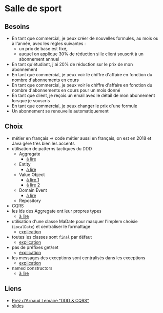 # Salle de sport

## Besoins

- En tant que commercial, je peux créer de nouvelles formules, au mois ou à l'année, avec les règles suivantes :
  - un prix de base est fixé,
  - auquel on applique 30% de réduction si le client souscrit à un abonnement annuel
- En tant qu'étudiant, j'ai 20% de réduction sur le prix de mon abonnement
- En tant que commercial, je peux voir le chiffre d'affaire en fonction du nombre d'abonnements en cours
- En tant que commercial, je peux voir le chiffre d'affaire en fonction du nombre d'abonnements en cours pour un mois donné
- En tant que client, je reçois un email avec le détail de mon abonnement lorsque je souscris
- En tant que commercial, je peux changer le prix d'une formule
- Un abonnement se renouvelle automatiquement

## Choix

- métier en français => code métier aussi en français, on est en 2018 et Java gère très bien les accents
- utilisation de patterns tactiques du DDD
  - Aggregate
    - [à lire](https://vaughnvernon.co/?p=838)
  - Entity
    - [à lire](http://thepaulrayner.com/blog/aggregates-and-entities-in-domain-driven-design/)
  - Value Object
    - [à lire 1](http://verraes.net/2016/02/type-safety-and-money/)
    - [à lire 2](https://matthiasnoback.nl/2018/03/modelling-quanities-an-exercise-in-designing-value-objects/)
  - Domain Event
    - [à lire](http://verraes.net/2014/11/domain-events/)
  - Repository
- CQRS
- les ids des Aggregate ont leur propres types
  - [à lire](https://buildplease.com/pages/vo-ids/)
- utilisation d'une classe MaDate pour masquer l'implem choisie (`LocalDate`) et centraliser le formattage
  - [explication](https://matthiasnoback.nl/2018/02/mocking-at-architectural-boundaries-persistence-and-time/)
- toutes les classes sont `final` par défaut
  - [explication](https://ocramius.github.io/blog/when-to-declare-classes-final/)
- pas de préfixes get/set
  - [explication](https://blog.pragmatists.com/refactoring-from-anemic-model-to-ddd-880d3dd3d45f)
- les messages des exceptions sont centralisés dans les exceptions
  - [explication](http://rosstuck.com/formatting-exception-messages)
- named constructors
  - [à lire](http://verraes.net/2014/06/named-constructors-in-php/)

## Liens

- [Prez d'Arnaud Lemaire "DDD & CQRS"](https://www.youtube.com/watch?v=qBLtZN3p3FU)
- [slides](https://speakerdeck.com/lilobase/ddd-and-cqrs-php-tour-2018)
